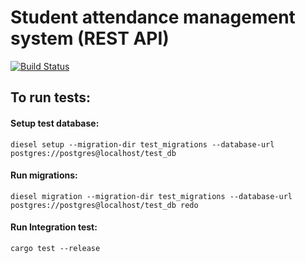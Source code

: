 # Student attendance management system (REST API)

[![Build Status](https://travis-ci.com/akhilkpdasan/rs-attendance.svg?branch=master)](https://travis-ci.com/akhilkpdasan/rs-attendance)

## To run tests:

#### Setup test database:

```
diesel setup --migration-dir test_migrations --database-url postgres://postgres@localhost/test_db
```

#### Run migrations:

```
diesel migration --migration-dir test_migrations --database-url postgres://postgres@localhost/test_db redo
```

#### Run Integration test:

```
cargo test --release
```
